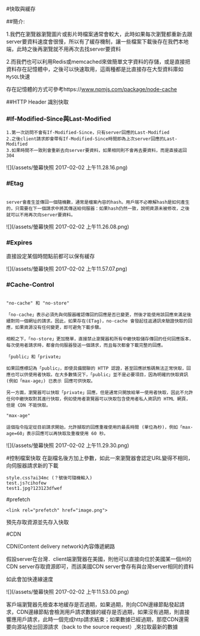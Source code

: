 #快取與緩存


##簡介:

1.我們在瀏覽器瀏覽圖片或影片時檔案通常會較大，此時如果每次瀏覽都重新去跟server要資料速度會很慢，所以有了緩存機制，讓一些檔案下載後存在我們本地端，此時之後再瀏覽就不用再次去找server要資料

2.而我們也可以利用Redis或memcached來做簡單文字資料的存儲，或是直接把資料存在記憶體中，之後可以快速取用，這兩種都是比直接存在大型資料庫如`MySQL`快速

存在記憶體的方式可參考https://www.npmjs.com/package/node-cache

##HTTP Header 識別快取

### #If-Modified-Since與Last-Modified

```
1.第一次訪問不會有If-Modified-Since，只有server回應的Last-Modified
2.之後client請求即會帶有If-Modified-Since時間即為上次server回應的Last-Modified
3.如果時間不一致則會重新去向server要資料，如果相同則不會再去要資料，而是直接返回304
```
![](/assets/螢幕快照 2017-02-02 上午11.28.16.png)

### #Etag

```

server會產生並傳回一個隨機數，通常是檔案內容的hash。用戶端不必瞭解hash是如何產生的，只需要在下一個請求中將其傳送給伺服器：如果hash仍然一致，說明資源未被修改，之後就可以不用再次向server要資料。

```
![](/assets/螢幕快照 2017-02-02 上午11.26.08.png)

### #Expires

直接設定某個時間點前都可以保有緩存

![](/assets/螢幕快照 2017-02-02 上午11.57.07.png)

### #Cache-Control 

```

"no-cache" 和 "no-store"

「no-cache」表示必須先與伺服器確認傳回的回應是否已變更，然後才能使用該回應來滿足後續對同一個網址的請求。因此，如果存在(ETag)，no-cache 會發起往返通訊來驗證快取的回應，如果資源沒有任何變更，即可避免下載步驟。

相較之下，「no-store」更加簡單，直接禁止瀏覽器和所有中繼快取儲存傳回的任何回應版本，每次使用者請求時，都會向伺服器發送一個請求，而且每次都會下載完整的回應。

「public」和「private」

如果回應標記為「public」，即使具備關聯的 HTTP 認證，甚至回應狀態碼無法正常快取，回應也可以供使用者快取。在大多數情況下，「public」並不是必要項目，因為明確的快取資訊 (例如「max-age」) 已表示 回應可供快取。

另一方面，瀏覽器可以快取「private」回應，但是通常只開放給單一使用者快取，因此不允許任何中繼快取對其進行快取，例如使用者瀏覽器可以快取包含使用者私人資訊的 HTML 網頁，但是 CDN 不能快取。

"max-age"

這個指令指定從目前請求開始，允許擷取的回應重複使用的最長時間 (單位為秒)，例如「max-age=60」表示回應可以再快取及重複使用 60 秒。
```


![](/assets/螢幕快照 2017-02-02 上午11.29.30.png)

#控制檔案快取
在副檔名後方加上參數，如此一來瀏覽器會認定URL變得不相同，向伺服器請求新的下載

```
style.css?ai34mc (？號後可隨機輸入)
test.js?cihofew
test1.jpg?123123dfwef
```

#prefetch

```
<link rel="prefetch" href="image.png">
```
預先存取資源並先存入快取


#CDN

CDN(Content delivery network)內容傳遞網路

假設server在台灣．client端瀏覽器在美國，則他可以直接向位於美國某一個州的CDN server存取資源即可，而該美國CDN server會存有與台灣server相同的資料

如此會加快連線速度

![](/assets/螢幕快照 2017-02-02 上午11.53.00.png)


客戶端瀏覽器先檢查本地緩存是否過期，如果過期，則向CDN邊緣節點發起請求，CDN邊緣節點會檢測用戶請求數據的緩存是否過期，如果沒有過期，則直接響應用戶請求，此時一個完成http請求結束；如果數據已經過期，那麼CDN還需要向源站發出回源請求（back to the source request）,來拉取最新的數據